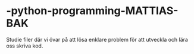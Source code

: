 # -python-programming-MATTIAS-BAK
Studie filer där vi övar på att lösa enklare problem för att utveckla och lära oss skriva kod.

